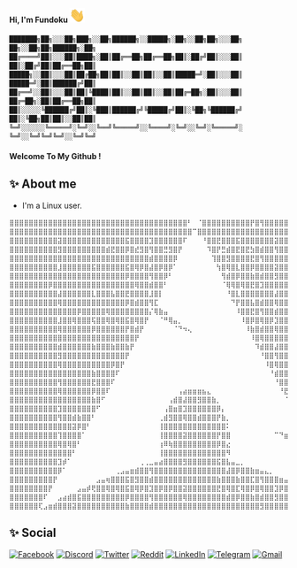 #### Hi, I'm Fundoku <span><img src="./resouces/hi.gif" width="28"/></span>
```
███████╗██╗░░░██╗███╗░░██╗██████╗░░█████╗░██╗░░██╗██╗░░░██╗  ██╗░░██╗██╗██████╗░██╗
██╔════╝██║░░░██║████╗░██║██╔══██╗██╔══██╗██║░██╔╝██║░░░██║  ██║░██╔╝██║██╔══██╗██║
█████╗░░██║░░░██║██╔██╗██║██║░░██║██║░░██║█████═╝░██║░░░██║  █████═╝░██║██████╔╝██║
██╔══╝░░██║░░░██║██║╚████║██║░░██║██║░░██║██╔═██╗░██║░░░██║  ██╔═██╗░██║██╔══██╗██║
██║░░░░░╚██████╔╝██║░╚███║██████╔╝╚█████╔╝██║░╚██╗╚██████╔╝  ██║░╚██╗██║██║░░██║██║
╚═╝░░░░░░╚═════╝░╚═╝░░╚══╝╚═════╝░░╚════╝░╚═╝░░╚═╝░╚═════╝░  ╚═╝░░╚═╝╚═╝╚═╝░░╚═╝╚═╝
```
#### Welcome To My Github !

## ✨ About me

- I'm a Linux user.
```
⣿⣿⣿⣿⣿⣿⣿⣿⣿⣿⣿⣿⣿⣿⣿⣿⣿⣿⣿⣿⣿⣿⣿⣿⣿⣿⣿⣿⣿⣿⣿⣿⣿⣿⣿⣿⣿⠃⠀⠈⣿⣿⣿⣿⣿⣿⣿⣿⣿⣿⡟⣿⢻⣿⣿⣿⣿⣿⣿⣿⣿⣿⣿⡟⣿⣿⣿⣿⣿⣿⣿⣿⣿⣿⣿⣿⣿
⣿⣿⣿⣿⣿⣿⣿⣿⣿⣿⣿⣿⣿⣿⣿⣿⣿⣿⣿⣿⣿⣿⣿⣿⣿⣿⣿⣿⣿⣿⣿⣿⣿⣿⣿⣿⣿⣿⠉⣿⣿⣿⣿⣿⣿⣿⣿⣿⣿⣿⣿⣿⣿⣿⣿⣿⣿⣿⣿⣿⣿⣿⣿⣿⣿⣿⣿⣿⣿⣿⣿⣿⣿⣿⣿⣿⣿
⣿⣿⣿⣿⣿⣿⣿⣿⣿⣿⣽⣿⣿⣿⣿⣿⣿⣿⣿⣿⣿⣿⣿⣿⣯⣿⣿⣿⣿⣹⣿⣿⣿⣿⣿⣿⠏⠀⠀⠀⠘⣿⣿⣟⣿⣿⣿⣯⣿⣿⣿⣿⣿⣿⣿⣽⣿⣿⣿⣿⣿⣿⣿⣿⣿⣿⣏⣿⣿⣿⣿⣿⣿⣿⣿⣿⣿
⣿⣿⣿⣿⣿⣿⣿⣿⣿⣿⣻⣿⣿⣿⣿⣿⣿⣿⣿⣿⣾⣟⣿⣿⡿⣿⣞⣻⣿⢻⣿⣿⣛⣻⣿⡟⠀⠀⠀⠀⠀⠹⣿⡟⣛⣾⣿⣟⣿⣟⣳⣿⣾⣿⣿⢻⣿⣿⣿⣿⣿⣿⣿⣷⣿⣿⡟⣿⣿⣿⣿⣿⣿⣿⣿⣿⣿
⣿⣿⣿⣿⣿⣿⣿⣿⣿⣿⣿⣿⣿⣿⣿⣿⣿⣿⣿⣿⣿⣿⣿⣿⣿⣿⣿⣿⣿⣾⣿⣿⣿⣿⡿⠀⠀⠀⠀⠀⠀⠀⢹⣿⣿⣻⣿⣿⣿⣿⣟⣿⢻⣿⣿⣿⣿⣿⣿⣿⣿⣿⣿⣟⣿⣿⣷⣿⣿⣿⣿⣿⣿⣿⣿⣿⣿
⣿⣿⣿⣿⣿⣿⣿⣿⣿⣿⣸⣿⣿⣿⣿⣿⣿⣯⣿⣿⣿⣿⣿⣿⣯⣿⢿⡿⣿⣼⣿⡿⣿⡿⠁⠀⠀⠀⠀⠀⠀⠀⠀⢳⣿⢿⣿⣇⣿⣿⡿⣿⣿⣿⣿⣽⣿⣿⣿⣿⣿⣿⣿⡿⣿⣿⣧⣿⣿⣿⣿⣿⣿⣿⣿⣿⣿
⣿⣿⣿⣿⣿⣿⣿⣿⣿⣿⣿⣿⣿⣿⣿⣿⣿⣿⣿⣿⣿⣿⣿⣿⡿⣿⣿⣿⣿⢻⣿⣿⡿⠃⠀⠀⠀⠀⠀⠀⠀⠀⠀⠀⢻⣾⣿⡿⣿⣿⣷⣿⣾⣿⣿⣻⣿⣿⣿⣿⣿⣿⣿⣿⣿⣿⡟⣿⣿⣿⣿⣿⣿⣿⣿⣿⣿
⣿⣿⣿⣿⣿⣿⣿⣿⡿⣿⣿⣿⣿⣿⣿⣿⣿⣿⣿⣿⣿⣿⣿⣿⣿⣿⢿⣿⣿⣾⣿⣿⠃⠀⠀⠀⠀⠀⠀⠀⠀⠀⠀⠀⠈⢿⢿⣿⢿⣿⣟⣿⣹⣿⣿⣿⣿⣿⣿⣿⣿⣿⣿⣟⣿⣿⣿⣿⣿⣿⣿⣿⣿⣿⣿⣿⣿
⣿⣿⣿⣿⣿⣿⣿⣿⣿⣿⣼⣿⣿⣿⣿⣿⣿⣇⣿⣿⣿⣧⣿⣿⣟⣿⣿⣿⣿⣸⣿⡇⠀⠀⠀⠀⠀⠀⠀⠀⠀⠀⠀⠀⠀⠘⣿⣇⣿⣿⣿⣿⣿⣿⣿⣼⣿⣿⣿⣼⣿⣿⣿⣿⣿⣿⣇⣿⣿⣿⣿⣿⣿⣿⣿⣿⣿
⣿⣿⣿⣿⣿⣿⣿⣿⣿⣿⢿⣿⣿⣿⣿⣿⣿⣿⣿⣿⣿⣿⣿⣿⡿⣿⣾⣿⣿⢻⣏⠀⠀⠀⠀⠀⠀⠀⠀⠀⠀⠀⠀⠀⠀⠀⠙⡟⣿⣿⣧⣿⣾⣿⣿⢿⣿⣿⣿⣿⣿⣿⣿⣷⣿⣿⡟⣿⣿⣿⣿⣿⣿⣿⣿⣿⣿
⣿⣿⣿⣿⣿⣿⣿⣿⣿⣿⣿⣿⣿⣿⡿⣿⣿⣿⣿⣿⢿⣿⣿⣿⣿⣿⣿⣿⣿⡌⢿⣷⣤⠀⠀⠀⠀⠀⠀⠀⠀⠀⠀⠀⠀⠀⠀⠸⣿⣿⣟⣿⢻⣿⣿⣾⣿⣿⣿⣿⣿⣿⣿⡟⣿⣿⣷⣿⣿⣿⣿⣿⣿⣿⣿⣿⣿
⣿⣿⣿⣿⣿⣿⣿⣿⣿⣿⣸⣿⣿⢿⣿⣿⣿⢯⣿⣿⢿⣿⢿⣿⣯⣿⢿⣿⡟⠀⠀⠈⠛⢿⣤⡀⠀⠀⠀⠀⠀⠀⠀⠀⠀⠀⠀⠀⠸⣿⡿⣿⢿⣿⡿⣹⣿⣿⣿⡿⣿⣿⣿⡿⣿⣿⣇⣿⣿⣿⣿⣿⣿⣿⣿⣿⣿
⣿⣿⣿⣿⣿⣿⣿⣿⣿⣿⢿⣿⣿⣿⣿⣿⣿⡿⣿⣿⣿⣿⣿⣿⡟⣿⣾⡟⠀⠀⠀⠀⠀⠀⠈⠙⠲⢄⠀⠀⠀⠀⠀⠀⠀⠀⠀⠀⠀⠸⣷⣿⣾⣿⣿⢿⣿⣿⣿⣿⣿⣿⣿⣷⣿⣿⡟⣿⣿⣿⣿⣿⣿⣿⣿⣿⣿
⣿⣿⣿⣿⣿⣿⣿⣿⣿⣿⣿⣿⣿⣿⣿⣿⣿⣿⣿⣿⣿⣿⣿⣿⣿⣿⡟⠀⠀⠀⠀⠀⠀⠀⠀⠀⠀⠀⠀⠀⠀⠀⠀⠀⠀⠀⠀⠀⠀⠀⠸⣿⢿⣿⣿⣿⣿⣿⣿⣿⣿⣿⣿⡟⣿⣿⣿⣿⣿⣿⣿⣿⣿⣿⣿⣿⣿
⣿⣿⣿⣿⣿⣿⣿⣿⣿⣿⣾⣿⣿⣿⣿⣿⣿⣷⣿⣿⣿⣷⣿⣿⣷⡟⠀⠀⠀⠀⠀⠀⠀⠀⠀⠀⠀⠀⠀⠀⠀⠀⠀⠀⠀⠀⠀⠀⠀⠀⠀⠹⣾⣿⣿⣼⣿⣿⣿⣿⣿⣿⣿⣿⣿⣿⣧⣿⣿⣿⣿⣿⣿⣿⣿⣿⣿
⣿⣿⣿⣿⣿⣿⣿⣿⣿⣿⣻⣿⣿⣿⣿⣿⣿⣿⣿⣿⣿⣿⣿⣿⡟⠀⠀⠀⠀⠀⠀⠀⠀⠀⠀⠀⠀⠀⠀⠀⠀⠀⠀⠀⠀⠀⠀⠀⠀⠀⠀⠀⠘⣿⣿⢻⣿⣿⣿⣿⣿⣿⣿⣿⣿⣿⡟⣿⣿⣿⣿⣿⣿⣿⣿⣿⣿
⣿⣿⣿⣿⣿⣿⣿⣿⣿⣿⢿⣿⣿⣿⣿⣿⣿⣿⣿⣿⣿⡿⣿⡟⠀⠀⠀⠀⠀⠀⠀⠀⠀⠀⠀⠀⠀⠀⠀⠀⠀⠀⠀⠀⠀⠀⠀⠀⠀⠀⠀⠀⠀⠸⣿⢿⣿⣿⣿⣿⣿⣿⣿⣏⣿⣿⡿⣿⣿⣿⣿⣿⣿⣿⣿⣿⣿
⣿⣿⣿⣿⣿⣿⣿⣿⣿⣿⣿⣿⣿⣿⣿⣿⣿⣷⣿⣿⣿⣿⠏⠀⠀⠀⠀⠀⠀⠀⠀⠀⠀⠀⠀⠀⠀⠀⠀⠀⠀⠀⠀⠀⠀⠀⠀⠀⠀⠀⠀⠀⠀⠀⠘⣾⣿⣿⣿⣿⣿⣿⣿⣿⣿⣿⣷⣿⣿⣿⣿⣿⣿⣿⣿⣿⣿
⣿⣿⣿⣿⣿⣿⣿⣿⣿⣿⢻⣿⣿⣿⣿⣿⣿⣟⣿⣿⣿⠏⠀⠀⠀⠀⠀⠀⠀⠀⠀⠀⠀⠀⠀⠀⠀⠀⠀⠀⠀⠀⠀⠀⠀⠀⠀⠀⠀⠀⠀⠀⠀⠀⠀⠘⣿⣿⣿⣿⣿⣿⣿⣿⣿⣿⣟⣿⣿⣿⣿⣿⣿⣿⣿⣿⣿
⣿⣿⣿⣿⣿⣿⣿⣿⣿⣿⢿⣿⣿⣿⣿⣿⣿⡿⣿⣿⠏⠀⠀⠀⠀⠀⠀⠀⠀⠀⠀⠀⠀⠀⠀⢠⣴⣶⣶⣶⣦⣄⠀⠀⠀⠀⠀⠀⠀⠀⠀⠀⠀⠀⠀⠀⠘⣟⣿⢿⣿⣿⣿⣧⣿⣿⡿⣿⣿⣿⣿⣿⣿⣿⣿⣿⣿
⣿⣿⣿⣿⣿⣿⣿⣿⣿⣿⣿⣿⣿⣿⣿⣿⣿⣷⣿⠋⠀⠀⠀⠀⠀⠀⠀⠀⠀⠀⠀⠀⠀⢠⣾⣿⣼⣿⣿⣻⣿⣿⣷⡀⠀⠀⠀⠀⠀⠀⠀⠀⠀⠀⠀⠀⠀⠈⣿⣿⣿⣿⣿⡿⣿⣿⣷⣿⣿⣿⣿⣿⣿⣿⣿⣿⣿
⣿⣿⣿⣿⣿⣿⣿⣿⣿⣿⣹⣿⣿⣿⣿⣿⣿⣿⠋⠀⠀⠀⠀⠀⠀⠀⠀⠀⠀⠀⠀⠀⢠⣿⣶⣿⣹⣿⣿⣿⣿⣿⣿⡿⡄⠀⠀⠀⠀⠀⠀⠀⠀⠀⠀⠀⠀⠀⠈⢷⣾⣿⣿⣿⣿⣿⣏⣿⣿⣿⣿⣿⣿⣿⣿⣿⣿
⣿⣿⣿⣿⣿⣿⣿⣿⣿⣿⢻⣿⣿⣾⣷⣿⣿⠃⠀⠀⠀⠀⠀⠀⠀⠀⠀⠀⠀⠀⠀⢀⣾⣻⣿⣿⢿⣿⣿⣾⣿⣿⣿⡟⣷⡀⠀⠀⠀⠀⠀⠀⠀⠀⠀⠀⠀⠀⠀⠈⢿⣻⣿⣧⣿⣿⡟⣿⣿⣿⣿⣿⣿⣿⣿⣿⣿
⣿⣿⣿⣿⣿⣿⣿⣿⣿⣿⣿⣿⣿⣽⡿⣿⠃⠀⠀⠀⠀⠀⠀⠀⠀⠀⠀⠀⠀⠀⠀⢸⣿⣿⣿⣿⣿⣿⣿⣿⣿⣿⣿⣿⣿⠅⠀⠀⠀⠀⠀⠀⠀⠀⠀⠀⠀⠀⠀⠀⠈⢿⣽⡟⣿⣿⣷⣿⣿⣿⣿⣿⣿⣿⣿⣿⣿
⣿⣿⣿⣿⣿⣿⣿⣿⣿⣿⢹⣿⣿⣿⣿⠁⠀⠀⠀⠀⠀⠀⠀⠀⠀⠀⠀⠀⠀⠀⠀⢸⣿⣿⣿⣿⣽⣿⣿⣿⣿⣿⣿⡟⣿⣿⠀⠀⠀⠀⠀⠀⠀⠀⠀⠉⠙⣶⣤⣤⠀⠈⢻⣿⣿⣿⣯⣿⣿⣿⣿⣿⣿⣿⣿⣿⣿
⣿⣿⣿⣿⣿⣿⣿⣿⣿⣿⢿⣿⢿⣿⠃⠀⠀⠀⠀⠀⠀⠀⠀⠀⠀⠀⠀⠀⠀⠀⠀⢰⠿⢷⣿⣿⣿⣿⣿⣿⣿⣿⣿⡿⣿⣔⠀⠀⠀⠀⠀⠀⠀⠀⠀⠀⠀⠀⠉⠛⣷⣶⣌⣃⡿⣿⡿⣿⣿⣿⣿⣿⣿⣿⣿⣿⣿
⣿⣿⣿⣿⣿⣿⣿⣿⣿⣿⣿⣿⣿⠃⠀⠀⠀⠀⠀⠀⠀⠀⠀⠀⠀⠀⠀⠀⠀⠀⠀⢸⣿⣿⣿⣿⣿⣿⣿⣿⣿⣿⣿⣿⣿⠻⠀⠀⠀⠀⠀⠀⠀⠀⠀⠀⠀⠀⠀⠀⠀⠙⠻⣟⣿⣿⣷⣿⣿⣿⣿⣿⣿⣿⣿⣿⣿
⣿⣿⣿⣿⣿⣿⣿⣿⣿⣿⣹⡾⠁⠀⠀⠀⠀⠀⠀⠀⠀⠀⠀⠀⠀⠀⠀⢀⢀⣀⣤⣴⣿⣿⣿⣿⣻⣿⣿⣿⣿⣿⣿⣯⣿⣧⣤⣀⡀⠀⠀⠀⠀⠀⠀⠀⠀⠀⠀⠀⠀⠀⠀⠈⠙⢷⣎⣿⣿⣿⣿⣿⣿⣿⣿⣿⣿
⣿⣿⣿⣿⣿⣿⣿⣿⣿⣿⡿⠁⠀⠀⠀⠀⠀⠀⠀⠀⠀⠀⢀⣠⣤⣶⣾⣿⣿⢻⣿⣿⣿⣿⣿⣿⣿⣿⣿⣿⣿⣿⣿⣿⣿⣼⣿⡿⣿⣿⣷⣶⣤⣄⡀⠀⠀⠀⠀⠀⠀⠀⠀⠀⠀⠀⢿⣻⣿⣿⣿⣿⣿⣿⣿⣿⣿
⣿⣿⣿⣿⣿⣿⣿⣿⣿⡟⠀⠀⠀⠀⠀⠀⠀⠀⣠⣤⢶⣿⣿⣿⣯⣿⣻⣿⣿⣾⣿⣿⣿⣿⣿⣿⣿⣿⣿⣿⣿⣿⣿⣷⣿⣿⣿⣷⣿⣿⣏⣿⢻⣿⣿⣿⣶⣤⣄⠀⠀⠀⠀⠀⠀⠀⠀⢻⣽⣿⣿⣿⣿⣿⣿⣿⣿
⣿⣿⣿⣿⣿⣿⣿⣿⡟⠀⠀⠀⠀⠀⣠⣤⡾⢟⣿⣿⢿⣿⢿⣿⣯⣿⢿⡿⣿⣹⣿⡿⣿⡿⣿⣿⣽⣿⣿⣿⣿⣿⣿⣟⣿⢿⣿⣏⢿⣿⡿⣿⢿⣿⣿⣹⡿⣿⣿⡿⢷⣦⣄⡀⠀⠀⠀⠀⢹⣿⣿⣿⣿⣿⣿⣿⣿
⣿⣿⣿⣿⣿⣿⣿⠏⠀⠀⣠⣴⣾⣿⣯⣿⣿⣿⣿⣿⣿⣿⣿⣿⡿⣿⣿⣿⣿⢻⣿⣿⣿⣿⣿⣿⢿⣿⣿⣿⣿⣿⣿⣿⣿⣾⣿⡿⣿⣿⣷⣿⣾⣿⣿⣻⣿⣿⣿⣿⣿⣿⣿⣯⣷⣤⣄⠀⠀⠹⣿⣿⣿⣿⣿⣿⣿
⣿⣿⣿⣿⣿⣿⢏⣠⣶⣾⣿⣿⣿⣽⣿⣿⣿⣿⣿⣿⣿⣿⣿⣿⣷⣿⣿⣿⣿⣾⣿⣿⣿⣿⣿⣿⣿⣿⣿⣿⣿⣿⣿⣿⣿⣿⣿⣿⣿⣿⣿⣿⣻⣿⣿⣿⣿⣿⣿⣿⣿⣿⣿⣏⣿⣿⣿⣿⣶⣄⡹⣿⣿⣿⣿⣿⣿
```
## ✨ Social

[![Facebook](https://img.shields.io/badge/Facebook-%231877F2.svg?style=for-the-badge&logo=Facebook&logoColor=white)](https://facebook.com/fundokukiri)
[![Discord](https://img.shields.io/badge/Discord-%235865F2.svg?style=for-the-badge&logo=discord&logoColor=white)](https://discord.com/users/625897323112824832)
[![Twitter](https://img.shields.io/badge/Twitter-%231DA1F2.svg?style=for-the-badge&logo=Twitter&logoColor=white)](https://twitter.com/fundoku)
[![Reddit](https://img.shields.io/badge/Reddit-%23FF4500.svg?style=for-the-badge&logo=Reddit&logoColor=white)](https://www.reddit.com/user/fundokukiri)
[![LinkedIn](https://img.shields.io/badge/linkedin-%230077B5.svg?style=for-the-badge&logo=linkedin&logoColor=white)](https://www.linkedin.com/in/fundokukiri)
[![Telegram](https://img.shields.io/badge/Telegram-2CA5E0?style=for-the-badge&logo=telegram&logoColor=white)](https://t.me/fundokukiri)
[![Gmail](https://img.shields.io/badge/Gmail-D14836?style=for-the-badge&logo=gmail&logoColor=white)](mailto:fundokukiri@gmail.com)
